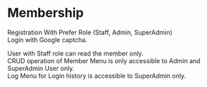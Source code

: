 # Membership
Registration With Prefer Role (Staff, Admin, SuperAdmin)<br/>
Login with Google captcha.<br/>

User with Staff role can read the member only.<br/> 
CRUD operation of Member Menu is only accessible to Admin and SuperAdmin User only.<br/>
Log Menu for Login history is accessible to SuperAdmin only.
